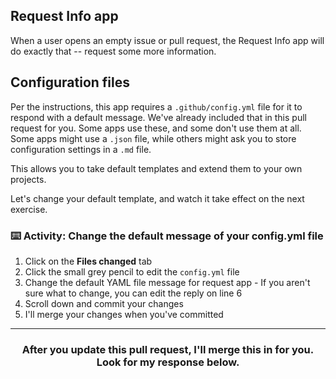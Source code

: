 ## Request Info app
When a user opens an empty issue or pull request, the Request Info app will do exactly that -- request some more information.

## Configuration files
Per the instructions, this app requires a `.github/config.yml` file for it to respond with a default message. We've already included that in this pull request for you. Some apps use these, and some don't use them at all. Some apps might use a `.json` file, while others might ask you to store configuration settings in a `.md` file.

This allows you to take default templates and extend them to your own projects.

Let's change your default template, and watch it take effect on the next exercise.

### :keyboard: Activity: Change the default message of your config.yml file
  1. Click on the **Files changed** tab
  1. Click the small grey pencil to edit the `config.yml` file
  1. Change the default YAML file message for request app
    - If you aren't sure what to change, you can edit the reply on line 6
  1. Scroll down and commit your changes
  1. I'll merge your changes when you've committed

<hr>
<h3 align="center">After you update this pull request, I'll merge this in for you. Look for my response below.</h3>
